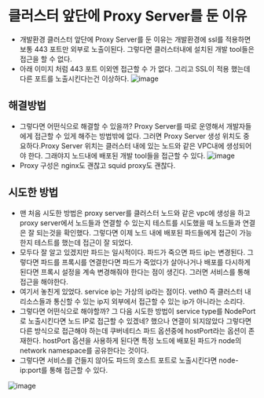 # 클러스터 앞단에 Proxy Server를 둔 이유
- 개발환경 클러스터 앞단에 Proxy Server를 둔 이유는 개발환경에 ssl를 적용하면 보통 443 포트만 외부로 노출이된다. 그렇다면 클러스터내에 설치된 개발 tool들은 접근을 할 수 없다. 
- 아래 이미지 처럼 443 포트 이외엔 접근할 수 가 없다. 그리고 SSL이 적용 했는데 다른 포트를 노출시킨다는건 이상하다.
![image](https://github.com/youyoungnam/kubernetes-implement/assets/60678531/2585b6b6-db62-4ebd-859c-78b2b2ab54df)


  
## 해결방법 
- 그렇다면 어떤식으로 해결할 수 있을까? Proxy Server를 따로 운영해서 개발자들에게 접근할 수 있게 해주는 방법밖에 없다. 그러면 Proxy Server 생성 위치도 중요하다.Proxy Server 위치는 클러스터 내에 있는 노드와 같은 VPC내에 생성되어야 한다. 그래야지 노드내에 배포된 개발 tool들을 접근할 수 있다.
  ![image](https://github.com/youyoungnam/kubernetes-implement/assets/60678531/50975425-3cd1-4988-ad3a-d39566eaa3cc)
- Proxy 구성은 nginx도 괜찮고 squid proxy도 괜찮다.


## 시도한 방법
- 맨 처음 시도한 방법은 proxy server를 클러스터 노드와 같은 vpc에 생성을 하고 proxy server에서 노드들과 연결할 수 있는지 테스트를 시도했을 때 노드들과 연결은 잘 되는것을 확인했다. 그렇다면 이제 노드 내에 배포된 파드들에게 접근이 가능한지 테스트를 했는데 접근이 잘 되었다. 
- 모두다 잘 알고 있겠지만 파드는 일시적이다. 파드가 죽으면 파드 ip는 변경된다. 그렇다면 파드를 프록시를 연결한다면 파드가 죽었다가 살아나거나 배포를 다시하게 된다면 프록시 설정을 계속 변경해줘야 한다는 점이 생긴다. 그러면 서비스를 통해 접근을 해야한다. 
- 여기서 놓친게 있었다. service ip는 가상의 ip라는 점이다. veth0 즉 클러스터 내 리소스들과 통신할 수 있는 ip지 외부에서 접근할 수 있는 ip가 아니라는 소리다.
- 그렇다면 어떤식으로 해야할까? 그 다음 시도한 방법이 service type를 NodePort로 노출시킨다면 노드 IP로 접근할 수 있겠네? 했으나 연결이 되지않았다 그렇다면 다른 방식으로 접근해야 하는데 쿠버네티스 파드 옵션중에 hostPort라는 옵션이 존재한다. hostPort 옵션을 사용하게 된다면 특정 노드에 배포된 파드가 node의 network namespace를 공유한다는 것이다. 
- 그렇다면 서비스를 건들지 않아도 파드의 호스트 포트로 노출시킨다면 node-ip:port를 통해 접근할 수 있다. 

![image](https://github.com/youyoungnam/kubernetes-implement/assets/60678531/9561261c-8c69-463e-9a70-f867ede84e97)

